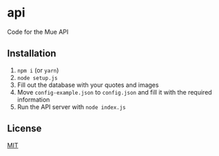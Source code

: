 # api
Code for the Mue API

## Installation
1. ``npm i`` (or ``yarn``)
2. ``node setup.js``
3. Fill out the database with your quotes and images
4. Move ``config-example.json`` to ``config.json`` and fill it with the required information
5. Run the API server with ``node index.js``

## License
[MIT](LICENSE)